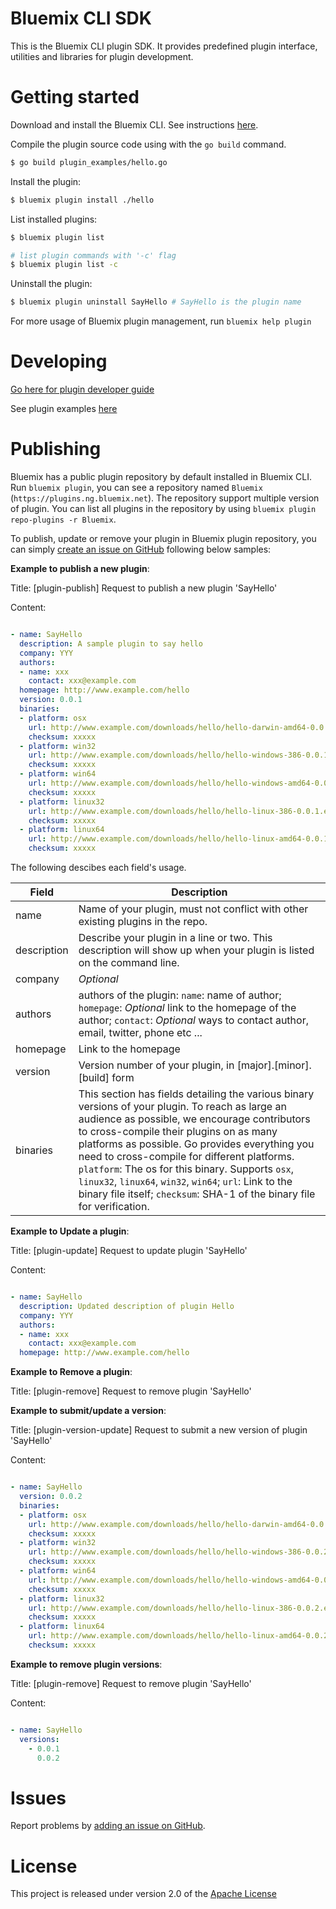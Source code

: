 # Bluemix CLI SDK

This is the Bluemix CLI plugin SDK. It provides predefined plugin interface, utilities and libraries for plugin development.

# Getting started

Download and install the Bluemix CLI. See instructions [here](https://clis.ng.bluemix.net).

Compile the plugin source code using with the `go build` command.

```bash
$ go build plugin_examples/hello.go
```

Install the plugin:

```bash
$ bluemix plugin install ./hello
```

List installed plugins:

```bash
$ bluemix plugin list

# list plugin commands with '-c' flag
$ bluemix plugin list -c
```

Uninstall the plugin:

```bash
$ bluemix plugin uninstall SayHello # SayHello is the plugin name
```

For more usage of Bluemix plugin management, run `bluemix help plugin`

# Developing

[Go here for plugin developer guide](https://github.com/IBM-Bluemix/bluemix-cli-sdk/blob/master/docs/plugin_developer_guide.md)

See plugin examples [here](https://github.com/IBM-Bluemix/bluemix-cli-sdk/tree/master/plugin_examples)

# Publishing

Bluemix has a public plugin repository by default installed in Bluemix CLI. Run `bluemix plugin`, you can see a repository named `Bluemix` (`https://plugins.ng.bluemix.net`). The repository support multiple version of plugin. You can list all plugins in the repository by using `bluemix plugin repo-plugins -r Bluemix`.

To publish, update or remove your plugin in Bluemix plugin repository, you can simply [create an issue on GitHub](https://github.ibm.com/Bluemix/bluemix-cli-sdk/issues/new) following below samples:

**Example to publish a new plugin**:

Title: [plugin-publish] Request to publish a new plugin 'SayHello'

Content:

```yaml

- name: SayHello
  description: A sample plugin to say hello
  company: YYY
  authors:
  - name: xxx
    contact: xxx@example.com
  homepage: http://www.example.com/hello
  version: 0.0.1
  binaries:
  - platform: osx
    url: http://www.example.com/downloads/hello/hello-darwin-amd64-0.0.1
    checksum: xxxxx
  - platform: win32
    url: http://www.example.com/downloads/hello/hello-windows-386-0.0.1.exe
    checksum: xxxxx
  - platform: win64
    url: http://www.example.com/downloads/hello/hello-windows-amd64-0.0.1.exe
    checksum: xxxxx
  - platform: linux32
    url: http://www.example.com/downloads/hello/hello-linux-386-0.0.1.exe
    checksum: xxxxx
  - platform: linux64
    url: http://www.example.com/downloads/hello/hello-linux-amd64-0.0.1.exe
    checksum: xxxxx
```

The following descibes each field's usage.

Field | Description
------ | ---------
name | Name of your plugin, must not conflict with other existing plugins in the repo.
description | Describe your plugin in a line or two. This description will show up when your plugin is listed on the command line.
company | *Optional*
authors | authors of the plugin: `name`: name of author; `homepage`: *Optional* link to the homepage of the author; `contact`: *Optional* ways to contact author, email, twitter, phone etc ...
homepage | Link to the homepage
version | Version number of your plugin, in [major].[minor].[build] form
binaries | This section has fields detailing the various binary versions of your plugin. To reach as large an audience as possible, we encourage contributors to cross-compile their plugins on as many platforms as possible. Go provides everything you need to cross-compile for different platforms. `platform`: The os for this binary. Supports `osx`, `linux32`, `linux64`, `win32`, `win64`; `url`: Link to the binary file itself; `checksum`: SHA-1 of the binary file for verification.

**Example to Update a plugin**:

Title: [plugin-update] Request to update plugin 'SayHello'

Content:

```yaml

- name: SayHello
  description: Updated description of plugin Hello
  company: YYY
  authors:
  - name: xxx
    contact: xxx@example.com
  homepage: http://www.example.com/hello
```

**Example to Remove a plugin**:

Title: [plugin-remove] Request to remove plugin 'SayHello'


**Example to submit/update a version**:

Title: [plugin-version-update] Request to submit a new version of plugin 'SayHello'

Content:

```yaml

- name: SayHello
  version: 0.0.2
  binaries:
  - platform: osx
    url: http://www.example.com/downloads/hello/hello-darwin-amd64-0.0.2
    checksum: xxxxx
  - platform: win32
    url: http://www.example.com/downloads/hello/hello-windows-386-0.0.2.exe
    checksum: xxxxx
  - platform: win64
    url: http://www.example.com/downloads/hello/hello-windows-amd64-0.0.2.exe
    checksum: xxxxx
  - platform: linux32
    url: http://www.example.com/downloads/hello/hello-linux-386-0.0.2.exe
    checksum: xxxxx
  - platform: linux64
    url: http://www.example.com/downloads/hello/hello-linux-amd64-0.0.2.exe
    checksum: xxxxx
```

**Example to remove plugin versions**:

Title: [plugin-remove] Request to remove plugin 'SayHello'

Content:

```yaml

- name: SayHello
  versions:
    - 0.0.1
      0.0.2
```

# Issues

Report problems by [adding an issue on GitHub](https://github.com/IBM-Bluemix/bluemix-cli-sdk/issues/new).

# License

This project is released under version 2.0 of the [Apache License](https://github.ibm.com/Bluemix/bluemix-cli-sdk/blob/master/LICENSE)





